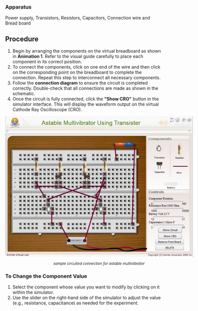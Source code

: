 
### Apparatus
 

Power supply, Transistors, Resistors, Capacitors, Connection wire and Bread board





<h2>Procedure</h2>

<ol>
  <li>
    Begin by arranging the components on the virtual breadboard as shown in <strong>Animation 1</strong>. Refer to the visual guide carefully to place each component in its correct position.
  </li>
  <li>
    To connect the components, click on one end of the wire and then click on the corresponding point on the breadboard to complete the connection. Repeat this step to interconnect all necessary components.
  </li>
  <li>
    Follow the <strong>connection diagram</strong> to ensure the circuit is completed correctly. Double-check that all connections are made as shown in the schematic.
  </li>
  <li>
    Once the circuit is fully connected, click the <strong>"Show CRO"</strong> button in the simulator interface. This will display the waveform output on the virtual Cathode Ray Oscilloscope (CRO).
  </li>
</ol>

<div style="display: block; margin-left: auto; margin-right: auto; text-align: center; width: fit-content;"><img src="./images/figure5.jpg" alt="Figure 5" style="max-width: 600px; height: auto;"><p style="text-align: center; font-size: smaller; font-style: italic;">sample circuited connection for astable multivibrator</p></div>

<h3>To Change the Component Value</h3>

<ol>
  <li>
    Select the component whose value you want to modify by clicking on it within the simulator.
  </li>
  <li>
    Use the slider on the right-hand side of the simulator to adjust the value (e.g., resistance, capacitance) as needed for the experiment.
  </li>
</ol>

